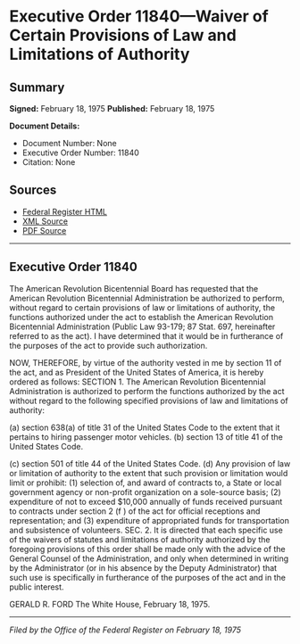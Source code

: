 # Executive Order 11840—Waiver of Certain Provisions of Law and Limitations of Authority

## Summary

**Signed:** February 18, 1975
**Published:** February 18, 1975

**Document Details:**
- Document Number: None
- Executive Order Number: 11840
- Citation: None

## Sources
- [Federal Register HTML](https://www.presidency.ucsb.edu/documents/executive-order-11840-waiver-certain-provisions-law-and-limitations-authority)
- [XML Source](None)
- [PDF Source](None)

---

## Executive Order 11840

The American Revolution Bicentennial Board has requested that the American Revolution Bicentennial Administration be authorized to perform, without regard to certain provisions of law or limitations of authority, the functions authorized under the act to establish the American Revolution Bicentennial Administration (Public Law 93-179; 87 Stat. 697, hereinafter referred to as the act). I have determined that it would be in furtherance of the purposes of the act to provide such authorization.

NOW, THEREFORE, by virtue of the authority vested in me by section 11 of the act, and as President of the United States of America, it is hereby ordered as follows:
SECTION 1. The American Revolution Bicentennial Administration is authorized to perform the functions authorized by the act without regard to the following specified provisions of law and limitations of authority:

(a) section 638(a) of title 31 of the United States Code to the extent that it pertains to hiring passenger motor vehicles.
(b) section 13 of title 41 of the United States Code.

(c) section 501 of title 44 of the United States Code.
(d) Any provision of law or limitation of authority to the extent that such provision or limitation would limit or prohibit:
    (1) selection of, and award of contracts to, a State or local government agency or non-profit organization on a sole-source basis;
    (2) expenditure of not to exceed $10,000 annually of funds received pursuant to contracts under section 2 (f ) of the act for official receptions and representation; and
    (3) expenditure of appropriated funds for transportation and subsistence of volunteers.
SEC. 2. It is directed that each specific use of the waivers of statutes and limitations of authority authorized by the foregoing provisions of this order shall be made only with the advice of the General Counsel of the Administration, and only when determined in writing by the Administrator (or in his absence by the Deputy Administrator) that such use is specifically in furtherance of the purposes of the act and in the public interest.

GERALD R. FORD
The White House,
February 18, 1975.

---

*Filed by the Office of the Federal Register on February 18, 1975*
